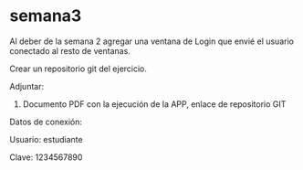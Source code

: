 # semana3

Al deber de la semana 2 agregar una ventana de Login que envié el usuario conectado al resto de ventanas.

Crear un repositorio git del ejercicio.

Adjuntar:

1. Documento PDF con la ejecución de la APP, enlace de repositorio GIT

Datos de conexión:

Usuario: estudiante

Clave: 1234567890
